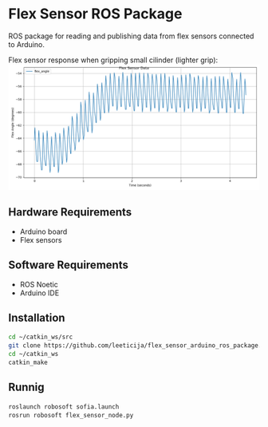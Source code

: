 # Flex Sensor ROS Package

ROS package for reading and publishing data from flex sensors connected to Arduino.

Flex sensor response when gripping small cilinder (lighter grip):
![Flex Sensor Setup](sensor_data/images/cilinder0.png)

## Hardware Requirements
- Arduino board
- Flex sensors

## Software Requirements
- ROS Noetic
- Arduino IDE

## Installation
```bash
cd ~/catkin_ws/src
git clone https://github.com/leeticija/flex_sensor_arduino_ros_package.git
cd ~/catkin_ws
catkin_make
```
## Runnig
```bash
roslaunch robosoft sofia.launch
rosrun robosoft flex_sensor_node.py
```
